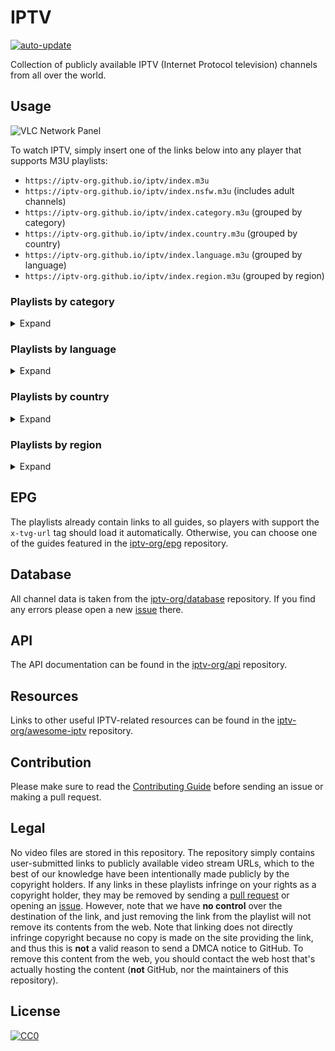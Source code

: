 # IPTV

[![auto-update](https://github.com/iptv-org/iptv/actions/workflows/auto-update.yml/badge.svg)](https://github.com/iptv-org/iptv/actions/workflows/auto-update.yml)

Collection of publicly available IPTV (Internet Protocol television) channels from all over the world.

## Usage

![VLC Network Panel](https://github.com/iptv-org/iptv/raw/master/.readme/preview.png)

To watch IPTV, simply insert one of the links below into any player that supports M3U playlists:

- `https://iptv-org.github.io/iptv/index.m3u`
- `https://iptv-org.github.io/iptv/index.nsfw.m3u` (includes adult channels)
- `https://iptv-org.github.io/iptv/index.category.m3u` (grouped by category)
- `https://iptv-org.github.io/iptv/index.country.m3u` (grouped by country)
- `https://iptv-org.github.io/iptv/index.language.m3u` (grouped by language)
- `https://iptv-org.github.io/iptv/index.region.m3u` (grouped by region)

### Playlists by category

<details>
<summary>Expand</summary>
<br>

<!-- prettier-ignore -->
<table>
  <thead>
    <tr><th align="left">Category</th><th align="left">Channels</th><th align="left">Playlist</th></tr>
  </thead>
  <tbody>
    <tr><td>Auto</td><td align="right">13</td><td nowrap><code>https://iptv-org.github.io/iptv/categories/auto.m3u</code></td></tr>
    <tr><td>Animation</td><td align="right">19</td><td nowrap><code>https://iptv-org.github.io/iptv/categories/animation.m3u</code></td></tr>
    <tr><td>Business</td><td align="right">32</td><td nowrap><code>https://iptv-org.github.io/iptv/categories/business.m3u</code></td></tr>
    <tr><td>Classic</td><td align="right">51</td><td nowrap><code>https://iptv-org.github.io/iptv/categories/classic.m3u</code></td></tr>
    <tr><td>Comedy</td><td align="right">45</td><td nowrap><code>https://iptv-org.github.io/iptv/categories/comedy.m3u</code></td></tr>
    <tr><td>Cooking</td><td align="right">22</td><td nowrap><code>https://iptv-org.github.io/iptv/categories/cooking.m3u</code></td></tr>
    <tr><td>Culture</td><td align="right">15</td><td nowrap><code>https://iptv-org.github.io/iptv/categories/culture.m3u</code></td></tr>
    <tr><td>Documentary</td><td align="right">39</td><td nowrap><code>https://iptv-org.github.io/iptv/categories/documentary.m3u</code></td></tr>
    <tr><td>Education</td><td align="right">32</td><td nowrap><code>https://iptv-org.github.io/iptv/categories/education.m3u</code></td></tr>
    <tr><td>Entertainment</td><td align="right">169</td><td nowrap><code>https://iptv-org.github.io/iptv/categories/entertainment.m3u</code></td></tr>
    <tr><td>Family</td><td align="right">18</td><td nowrap><code>https://iptv-org.github.io/iptv/categories/family.m3u</code></td></tr>
    <tr><td>General</td><td align="right">368</td><td nowrap><code>https://iptv-org.github.io/iptv/categories/general.m3u</code></td></tr>
    <tr><td>Kids</td><td align="right">137</td><td nowrap><code>https://iptv-org.github.io/iptv/categories/kids.m3u</code></td></tr>
    <tr><td>Legislative</td><td align="right">30</td><td nowrap><code>https://iptv-org.github.io/iptv/categories/legislative.m3u</code></td></tr>
    <tr><td>Lifestyle</td><td align="right">60</td><td nowrap><code>https://iptv-org.github.io/iptv/categories/lifestyle.m3u</code></td></tr>
    <tr><td>Movies</td><td align="right">217</td><td nowrap><code>https://iptv-org.github.io/iptv/categories/movies.m3u</code></td></tr>
    <tr><td>Music</td><td align="right">305</td><td nowrap><code>https://iptv-org.github.io/iptv/categories/music.m3u</code></td></tr>
    <tr><td>News</td><td align="right">342</td><td nowrap><code>https://iptv-org.github.io/iptv/categories/news.m3u</code></td></tr>
    <tr><td>Outdoor</td><td align="right">32</td><td nowrap><code>https://iptv-org.github.io/iptv/categories/outdoor.m3u</code></td></tr>
    <tr><td>Relax</td><td align="right">18</td><td nowrap><code>https://iptv-org.github.io/iptv/categories/relax.m3u</code></td></tr>
    <tr><td>Religious</td><td align="right">203</td><td nowrap><code>https://iptv-org.github.io/iptv/categories/religious.m3u</code></td></tr>
    <tr><td>Series</td><td align="right">148</td><td nowrap><code>https://iptv-org.github.io/iptv/categories/series.m3u</code></td></tr>
    <tr><td>Science</td><td align="right">13</td><td nowrap><code>https://iptv-org.github.io/iptv/categories/science.m3u</code></td></tr>
    <tr><td>Shop</td><td align="right">50</td><td nowrap><code>https://iptv-org.github.io/iptv/categories/shop.m3u</code></td></tr>
    <tr><td>Sports</td><td align="right">162</td><td nowrap><code>https://iptv-org.github.io/iptv/categories/sports.m3u</code></td></tr>
    <tr><td>Travel</td><td align="right">18</td><td nowrap><code>https://iptv-org.github.io/iptv/categories/travel.m3u</code></td></tr>
    <tr><td>Weather</td><td align="right">10</td><td nowrap><code>https://iptv-org.github.io/iptv/categories/weather.m3u</code></td></tr>
    <tr><td>XXX</td><td align="right">51</td><td nowrap><code>https://iptv-org.github.io/iptv/categories/xxx.m3u</code></td></tr>
    <tr><td>Undefined</td><td align="right">4692</td><td nowrap><code>https://iptv-org.github.io/iptv/categories/undefined.m3u</code></td></tr>
  </tbody>
</table>

</details>

### Playlists by language

<details>
<summary>Expand</summary>
<br>

<!-- prettier-ignore -->
<table>
  <thead>
    <tr><th align="left">Language</th><th align="left">Channels</th><th align="left">Playlist</th></tr>
  </thead>
  <tbody>
    <tr><td align="left">Albanian</td><td align="right">31</td><td align="left" nowrap><code>https://iptv-org.github.io/iptv/languages/sqi.m3u</code></td></tr>
    <tr><td align="left">Amharic</td><td align="right">1</td><td align="left" nowrap><code>https://iptv-org.github.io/iptv/languages/amh.m3u</code></td></tr>
    <tr><td align="left">Arabic</td><td align="right">294</td><td align="left" nowrap><code>https://iptv-org.github.io/iptv/languages/ara.m3u</code></td></tr>
    <tr><td align="left">Armenian</td><td align="right">27</td><td align="left" nowrap><code>https://iptv-org.github.io/iptv/languages/hye.m3u</code></td></tr>
    <tr><td align="left">Assamese</td><td align="right">4</td><td align="left" nowrap><code>https://iptv-org.github.io/iptv/languages/asm.m3u</code></td></tr>
    <tr><td align="left">Assyrian Neo-Aramaic</td><td align="right">1</td><td align="left" nowrap><code>https://iptv-org.github.io/iptv/languages/aii.m3u</code></td></tr>
    <tr><td align="left">Azerbaijani</td><td align="right">20</td><td align="left" nowrap><code>https://iptv-org.github.io/iptv/languages/aze.m3u</code></td></tr>
    <tr><td align="left">Bashkir</td><td align="right">1</td><td align="left" nowrap><code>https://iptv-org.github.io/iptv/languages/bak.m3u</code></td></tr>
    <tr><td align="left">Basque</td><td align="right">1</td><td align="left" nowrap><code>https://iptv-org.github.io/iptv/languages/eus.m3u</code></td></tr>
    <tr><td align="left">Belarusian</td><td align="right">1</td><td align="left" nowrap><code>https://iptv-org.github.io/iptv/languages/bel.m3u</code></td></tr>
    <tr><td align="left">Bengali</td><td align="right">37</td><td align="left" nowrap><code>https://iptv-org.github.io/iptv/languages/ben.m3u</code></td></tr>
    <tr><td align="left">Bhojpuri</td><td align="right">2</td><td align="left" nowrap><code>https://iptv-org.github.io/iptv/languages/bho.m3u</code></td></tr>
    <tr><td align="left">Bosnian</td><td align="right">7</td><td align="left" nowrap><code>https://iptv-org.github.io/iptv/languages/bos.m3u</code></td></tr>
    <tr><td align="left">Bulgarian</td><td align="right">17</td><td align="left" nowrap><code>https://iptv-org.github.io/iptv/languages/bul.m3u</code></td></tr>
    <tr><td align="left">Burmese</td><td align="right">1</td><td align="left" nowrap><code>https://iptv-org.github.io/iptv/languages/mya.m3u</code></td></tr>
    <tr><td align="left">Catalan</td><td align="right">5</td><td align="left" nowrap><code>https://iptv-org.github.io/iptv/languages/cat.m3u</code></td></tr>
    <tr><td align="left">Cebuano</td><td align="right">1</td><td align="left" nowrap><code>https://iptv-org.github.io/iptv/languages/ceb.m3u</code></td></tr>
    <tr><td align="left">Central Kurdish</td><td align="right">1</td><td align="left" nowrap><code>https://iptv-org.github.io/iptv/languages/ckb.m3u</code></td></tr>
    <tr><td align="left">Chinese</td><td align="right">56</td><td align="left" nowrap><code>https://iptv-org.github.io/iptv/languages/zho.m3u</code></td></tr>
    <tr><td align="left">Croatian</td><td align="right">11</td><td align="left" nowrap><code>https://iptv-org.github.io/iptv/languages/hrv.m3u</code></td></tr>
    <tr><td align="left">Czech</td><td align="right">18</td><td align="left" nowrap><code>https://iptv-org.github.io/iptv/languages/ces.m3u</code></td></tr>
    <tr><td align="left">Danish</td><td align="right">10</td><td align="left" nowrap><code>https://iptv-org.github.io/iptv/languages/dan.m3u</code></td></tr>
    <tr><td align="left">Dhivehi</td><td align="right">1</td><td align="left" nowrap><code>https://iptv-org.github.io/iptv/languages/div.m3u</code></td></tr>
    <tr><td align="left">Dimili</td><td align="right">1</td><td align="left" nowrap><code>https://iptv-org.github.io/iptv/languages/zza.m3u</code></td></tr>
    <tr><td align="left">Dutch</td><td align="right">76</td><td align="left" nowrap><code>https://iptv-org.github.io/iptv/languages/nld.m3u</code></td></tr>
    <tr><td align="left">English</td><td align="right">1554</td><td align="left" nowrap><code>https://iptv-org.github.io/iptv/languages/eng.m3u</code></td></tr>
    <tr><td align="left">Estonian</td><td align="right">5</td><td align="left" nowrap><code>https://iptv-org.github.io/iptv/languages/est.m3u</code></td></tr>
    <tr><td align="left">Faroese</td><td align="right">1</td><td align="left" nowrap><code>https://iptv-org.github.io/iptv/languages/fao.m3u</code></td></tr>
    <tr><td align="left">Filipino</td><td align="right">1</td><td align="left" nowrap><code>https://iptv-org.github.io/iptv/languages/fil.m3u</code></td></tr>
    <tr><td align="left">Finnish</td><td align="right">10</td><td align="left" nowrap><code>https://iptv-org.github.io/iptv/languages/fin.m3u</code></td></tr>
    <tr><td align="left">French</td><td align="right">139</td><td align="left" nowrap><code>https://iptv-org.github.io/iptv/languages/fra.m3u</code></td></tr>
    <tr><td align="left">Galician</td><td align="right">8</td><td align="left" nowrap><code>https://iptv-org.github.io/iptv/languages/glg.m3u</code></td></tr>
    <tr><td align="left">Georgian</td><td align="right">5</td><td align="left" nowrap><code>https://iptv-org.github.io/iptv/languages/kat.m3u</code></td></tr>
    <tr><td align="left">German</td><td align="right">172</td><td align="left" nowrap><code>https://iptv-org.github.io/iptv/languages/deu.m3u</code></td></tr>
    <tr><td align="left">Greek</td><td align="right">85</td><td align="left" nowrap><code>https://iptv-org.github.io/iptv/languages/ell.m3u</code></td></tr>
    <tr><td align="left">Gujarati</td><td align="right">4</td><td align="left" nowrap><code>https://iptv-org.github.io/iptv/languages/guj.m3u</code></td></tr>
    <tr><td align="left">Hebrew</td><td align="right">6</td><td align="left" nowrap><code>https://iptv-org.github.io/iptv/languages/heb.m3u</code></td></tr>
    <tr><td align="left">Hindi</td><td align="right">83</td><td align="left" nowrap><code>https://iptv-org.github.io/iptv/languages/hin.m3u</code></td></tr>
    <tr><td align="left">Hungarian</td><td align="right">32</td><td align="left" nowrap><code>https://iptv-org.github.io/iptv/languages/hun.m3u</code></td></tr>
    <tr><td align="left">Icelandic</td><td align="right">1</td><td align="left" nowrap><code>https://iptv-org.github.io/iptv/languages/isl.m3u</code></td></tr>
    <tr><td align="left">Indonesian</td><td align="right">164</td><td align="left" nowrap><code>https://iptv-org.github.io/iptv/languages/ind.m3u</code></td></tr>
    <tr><td align="left">Inuktitut</td><td align="right">1</td><td align="left" nowrap><code>https://iptv-org.github.io/iptv/languages/iku.m3u</code></td></tr>
    <tr><td align="left">Irish</td><td align="right">3</td><td align="left" nowrap><code>https://iptv-org.github.io/iptv/languages/gle.m3u</code></td></tr>
    <tr><td align="left">Italian</td><td align="right">154</td><td align="left" nowrap><code>https://iptv-org.github.io/iptv/languages/ita.m3u</code></td></tr>
    <tr><td align="left">Japanese</td><td align="right">28</td><td align="left" nowrap><code>https://iptv-org.github.io/iptv/languages/jpn.m3u</code></td></tr>
    <tr><td align="left">Javanese</td><td align="right">3</td><td align="left" nowrap><code>https://iptv-org.github.io/iptv/languages/jav.m3u</code></td></tr>
    <tr><td align="left">Kannada</td><td align="right">8</td><td align="left" nowrap><code>https://iptv-org.github.io/iptv/languages/kan.m3u</code></td></tr>
    <tr><td align="left">Kazakh</td><td align="right">8</td><td align="left" nowrap><code>https://iptv-org.github.io/iptv/languages/kaz.m3u</code></td></tr>
    <tr><td align="left">Khmer</td><td align="right">10</td><td align="left" nowrap><code>https://iptv-org.github.io/iptv/languages/khm.m3u</code></td></tr>
    <tr><td align="left">Kirghiz</td><td align="right">1</td><td align="left" nowrap><code>https://iptv-org.github.io/iptv/languages/kir.m3u</code></td></tr>
    <tr><td align="left">Korean</td><td align="right">64</td><td align="left" nowrap><code>https://iptv-org.github.io/iptv/languages/kor.m3u</code></td></tr>
    <tr><td align="left">Kurdish</td><td align="right">15</td><td align="left" nowrap><code>https://iptv-org.github.io/iptv/languages/kur.m3u</code></td></tr>
    <tr><td align="left">Lao</td><td align="right">7</td><td align="left" nowrap><code>https://iptv-org.github.io/iptv/languages/lao.m3u</code></td></tr>
    <tr><td align="left">Latvian</td><td align="right">6</td><td align="left" nowrap><code>https://iptv-org.github.io/iptv/languages/lav.m3u</code></td></tr>
    <tr><td align="left">Letzeburgesch</td><td align="right">3</td><td align="left" nowrap><code>https://iptv-org.github.io/iptv/languages/ltz.m3u</code></td></tr>
    <tr><td align="left">Lithuanian</td><td align="right">5</td><td align="left" nowrap><code>https://iptv-org.github.io/iptv/languages/lit.m3u</code></td></tr>
    <tr><td align="left">Macedonian</td><td align="right">3</td><td align="left" nowrap><code>https://iptv-org.github.io/iptv/languages/mkd.m3u</code></td></tr>
    <tr><td align="left">Malay</td><td align="right">19</td><td align="left" nowrap><code>https://iptv-org.github.io/iptv/languages/msa.m3u</code></td></tr>
    <tr><td align="left">Malayalam</td><td align="right">51</td><td align="left" nowrap><code>https://iptv-org.github.io/iptv/languages/mal.m3u</code></td></tr>
    <tr><td align="left">Maltese</td><td align="right">3</td><td align="left" nowrap><code>https://iptv-org.github.io/iptv/languages/mlt.m3u</code></td></tr>
    <tr><td align="left">Marathi</td><td align="right">4</td><td align="left" nowrap><code>https://iptv-org.github.io/iptv/languages/mar.m3u</code></td></tr>
    <tr><td align="left">Mongolian</td><td align="right">2</td><td align="left" nowrap><code>https://iptv-org.github.io/iptv/languages/mon.m3u</code></td></tr>
    <tr><td align="left">Northern Kurdish</td><td align="right">1</td><td align="left" nowrap><code>https://iptv-org.github.io/iptv/languages/kmr.m3u</code></td></tr>
    <tr><td align="left">Norwegian</td><td align="right">8</td><td align="left" nowrap><code>https://iptv-org.github.io/iptv/languages/nor.m3u</code></td></tr>
    <tr><td align="left">Norwegian Bokmål</td><td align="right">2</td><td align="left" nowrap><code>https://iptv-org.github.io/iptv/languages/nob.m3u</code></td></tr>
    <tr><td align="left">Oriya (macrolanguage)</td><td align="right">3</td><td align="left" nowrap><code>https://iptv-org.github.io/iptv/languages/ori.m3u</code></td></tr>
    <tr><td align="left">Panjabi</td><td align="right">6</td><td align="left" nowrap><code>https://iptv-org.github.io/iptv/languages/pan.m3u</code></td></tr>
    <tr><td align="left">Papiamento</td><td align="right">2</td><td align="left" nowrap><code>https://iptv-org.github.io/iptv/languages/pap.m3u</code></td></tr>
    <tr><td align="left">Pashto</td><td align="right">13</td><td align="left" nowrap><code>https://iptv-org.github.io/iptv/languages/pus.m3u</code></td></tr>
    <tr><td align="left">Persian</td><td align="right">72</td><td align="left" nowrap><code>https://iptv-org.github.io/iptv/languages/fas.m3u</code></td></tr>
    <tr><td align="left">Polish</td><td align="right">40</td><td align="left" nowrap><code>https://iptv-org.github.io/iptv/languages/pol.m3u</code></td></tr>
    <tr><td align="left">Portuguese</td><td align="right">156</td><td align="left" nowrap><code>https://iptv-org.github.io/iptv/languages/por.m3u</code></td></tr>
    <tr><td align="left">Romanian</td><td align="right">37</td><td align="left" nowrap><code>https://iptv-org.github.io/iptv/languages/ron.m3u</code></td></tr>
    <tr><td align="left">Russian</td><td align="right">306</td><td align="left" nowrap><code>https://iptv-org.github.io/iptv/languages/rus.m3u</code></td></tr>
    <tr><td align="left">Serbian</td><td align="right">44</td><td align="left" nowrap><code>https://iptv-org.github.io/iptv/languages/srp.m3u</code></td></tr>
    <tr><td align="left">Sindhi</td><td align="right">1</td><td align="left" nowrap><code>https://iptv-org.github.io/iptv/languages/snd.m3u</code></td></tr>
    <tr><td align="left">Sinhala</td><td align="right">6</td><td align="left" nowrap><code>https://iptv-org.github.io/iptv/languages/sin.m3u</code></td></tr>
    <tr><td align="left">Slovak</td><td align="right">18</td><td align="left" nowrap><code>https://iptv-org.github.io/iptv/languages/slk.m3u</code></td></tr>
    <tr><td align="left">Slovenian</td><td align="right">9</td><td align="left" nowrap><code>https://iptv-org.github.io/iptv/languages/slv.m3u</code></td></tr>
    <tr><td align="left">Somali</td><td align="right">3</td><td align="left" nowrap><code>https://iptv-org.github.io/iptv/languages/som.m3u</code></td></tr>
    <tr><td align="left">Spanish</td><td align="right">854</td><td align="left" nowrap><code>https://iptv-org.github.io/iptv/languages/spa.m3u</code></td></tr>
    <tr><td align="left">Swahili</td><td align="right">3</td><td align="left" nowrap><code>https://iptv-org.github.io/iptv/languages/swa.m3u</code></td></tr>
    <tr><td align="left">Swedish</td><td align="right">14</td><td align="left" nowrap><code>https://iptv-org.github.io/iptv/languages/swe.m3u</code></td></tr>
    <tr><td align="left">Tagalog</td><td align="right">10</td><td align="left" nowrap><code>https://iptv-org.github.io/iptv/languages/tgl.m3u</code></td></tr>
    <tr><td align="left">Tamil</td><td align="right">37</td><td align="left" nowrap><code>https://iptv-org.github.io/iptv/languages/tam.m3u</code></td></tr>
    <tr><td align="left">Telugu</td><td align="right">5</td><td align="left" nowrap><code>https://iptv-org.github.io/iptv/languages/tel.m3u</code></td></tr>
    <tr><td align="left">Thai</td><td align="right">50</td><td align="left" nowrap><code>https://iptv-org.github.io/iptv/languages/tha.m3u</code></td></tr>
    <tr><td align="left">Turkish</td><td align="right">129</td><td align="left" nowrap><code>https://iptv-org.github.io/iptv/languages/tur.m3u</code></td></tr>
    <tr><td align="left">Turkmen</td><td align="right">7</td><td align="left" nowrap><code>https://iptv-org.github.io/iptv/languages/tuk.m3u</code></td></tr>
    <tr><td align="left">Ukrainian</td><td align="right">51</td><td align="left" nowrap><code>https://iptv-org.github.io/iptv/languages/ukr.m3u</code></td></tr>
    <tr><td align="left">Urdu</td><td align="right">20</td><td align="left" nowrap><code>https://iptv-org.github.io/iptv/languages/urd.m3u</code></td></tr>
    <tr><td align="left">Vietnamese</td><td align="right">46</td><td align="left" nowrap><code>https://iptv-org.github.io/iptv/languages/vie.m3u</code></td></tr>
    <tr><td align="left">Welsh</td><td align="right">1</td><td align="left" nowrap><code>https://iptv-org.github.io/iptv/languages/cym.m3u</code></td></tr>
    <tr><td align="left">Western Frisian</td><td align="right">1</td><td align="left" nowrap><code>https://iptv-org.github.io/iptv/languages/fry.m3u</code></td></tr>
    <tr><td align="left">Wolof</td><td align="right">5</td><td align="left" nowrap><code>https://iptv-org.github.io/iptv/languages/wol.m3u</code></td></tr>
    <tr><td align="left">Yue Chinese</td><td align="right">2</td><td align="left" nowrap><code>https://iptv-org.github.io/iptv/languages/yue.m3u</code></td></tr>
    <tr><td align="left">Undefined</td><td align="right">2330</td><td align="left" nowrap><code>https://iptv-org.github.io/iptv/languages/undefined.m3u</code></td></tr>
  </tbody>
</table>

</details>

### Playlists by country

<details>
<summary>Expand</summary>
<br>

<!-- prettier-ignore -->
<table>
  <thead>
    <tr><th align="left">Country</th><th align="left">Channels</th><th align="left">Playlist</th></tr>
  </thead>
  <tbody>
    <tr><td>🇦🇫 Afghanistan</td><td align="right">50</td><td nowrap><code>https://iptv-org.github.io/iptv/countries/af.m3u</code></td></tr>
    <tr><td>🇦🇱 Albania</td><td align="right">70</td><td nowrap><code>https://iptv-org.github.io/iptv/countries/al.m3u</code></td></tr>
    <tr><td>🇩🇿 Algeria</td><td align="right">64</td><td nowrap><code>https://iptv-org.github.io/iptv/countries/dz.m3u</code></td></tr>
    <tr><td>🇦🇸 American Samoa</td><td align="right">28</td><td nowrap><code>https://iptv-org.github.io/iptv/countries/as.m3u</code></td></tr>
    <tr><td>🇦🇩 Andorra</td><td align="right">39</td><td nowrap><code>https://iptv-org.github.io/iptv/countries/ad.m3u</code></td></tr>
    <tr><td>🇦🇴 Angola</td><td align="right">28</td><td nowrap><code>https://iptv-org.github.io/iptv/countries/ao.m3u</code></td></tr>
    <tr><td>🇦🇮 Anguilla</td><td align="right">24</td><td nowrap><code>https://iptv-org.github.io/iptv/countries/ai.m3u</code></td></tr>
    <tr><td>🇦🇶 Antarctica</td><td align="right">24</td><td nowrap><code>https://iptv-org.github.io/iptv/countries/aq.m3u</code></td></tr>
    <tr><td>🇦🇬 Antigua and Barbuda</td><td align="right">24</td><td nowrap><code>https://iptv-org.github.io/iptv/countries/ag.m3u</code></td></tr>
    <tr><td>🇦🇷 Argentina</td><td align="right">106</td><td nowrap><code>https://iptv-org.github.io/iptv/countries/ar.m3u</code></td></tr>
    <tr><td>🇦🇲 Armenia</td><td align="right">69</td><td nowrap><code>https://iptv-org.github.io/iptv/countries/am.m3u</code></td></tr>
    <tr><td>🇦🇼 Aruba</td><td align="right">27</td><td nowrap><code>https://iptv-org.github.io/iptv/countries/aw.m3u</code></td></tr>
    <tr><td>🇦🇺 Australia</td><td align="right">82</td><td nowrap><code>https://iptv-org.github.io/iptv/countries/au.m3u</code></td></tr>
    <tr><td>🇦🇹 Austria</td><td align="right">61</td><td nowrap><code>https://iptv-org.github.io/iptv/countries/at.m3u</code></td></tr>
    <tr><td>🇦🇿 Azerbaijan</td><td align="right">63</td><td nowrap><code>https://iptv-org.github.io/iptv/countries/az.m3u</code></td></tr>
    <tr><td>🇧🇸 Bahamas</td><td align="right">26</td><td nowrap><code>https://iptv-org.github.io/iptv/countries/bs.m3u</code></td></tr>
    <tr><td>🇧🇭 Bahrain</td><td align="right">66</td><td nowrap><code>https://iptv-org.github.io/iptv/countries/bh.m3u</code></td></tr>
    <tr><td>🇧🇩 Bangladesh</td><td align="right">57</td><td nowrap><code>https://iptv-org.github.io/iptv/countries/bd.m3u</code></td></tr>
    <tr><td>🇧🇧 Barbados</td><td align="right">25</td><td nowrap><code>https://iptv-org.github.io/iptv/countries/bb.m3u</code></td></tr>
    <tr><td>🇧🇾 Belarus</td><td align="right">64</td><td nowrap><code>https://iptv-org.github.io/iptv/countries/by.m3u</code></td></tr>
    <tr><td>🇧🇪 Belgium</td><td align="right">67</td><td nowrap><code>https://iptv-org.github.io/iptv/countries/be.m3u</code></td></tr>
    <tr><td>🇧🇿 Belize</td><td align="right">24</td><td nowrap><code>https://iptv-org.github.io/iptv/countries/bz.m3u</code></td></tr>
    <tr><td>🇧🇯 Benin</td><td align="right">27</td><td nowrap><code>https://iptv-org.github.io/iptv/countries/bj.m3u</code></td></tr>
    <tr><td>🇧🇲 Bermuda</td><td align="right">24</td><td nowrap><code>https://iptv-org.github.io/iptv/countries/bm.m3u</code></td></tr>
    <tr><td>🇧🇹 Bhutan</td><td align="right">37</td><td nowrap><code>https://iptv-org.github.io/iptv/countries/bt.m3u</code></td></tr>
    <tr><td>🇧🇴 Bolivia</td><td align="right">72</td><td nowrap><code>https://iptv-org.github.io/iptv/countries/bo.m3u</code></td></tr>
    <tr><td>🇧🇶 Bonaire</td><td align="right">24</td><td nowrap><code>https://iptv-org.github.io/iptv/countries/bq.m3u</code></td></tr>
    <tr><td>🇧🇦 Bosnia and Herzegovina</td><td align="right">46</td><td nowrap><code>https://iptv-org.github.io/iptv/countries/ba.m3u</code></td></tr>
    <tr><td>🇧🇼 Botswana</td><td align="right">26</td><td nowrap><code>https://iptv-org.github.io/iptv/countries/bw.m3u</code></td></tr>
    <tr><td>🇧🇻 Bouvet Island</td><td align="right">24</td><td nowrap><code>https://iptv-org.github.io/iptv/countries/bv.m3u</code></td></tr>
    <tr><td>🇧🇷 Brazil</td><td align="right">150</td><td nowrap><code>https://iptv-org.github.io/iptv/countries/br.m3u</code></td></tr>
    <tr><td>🇮🇴 British Indian Ocean Territory</td><td align="right">24</td><td nowrap><code>https://iptv-org.github.io/iptv/countries/io.m3u</code></td></tr>
    <tr><td>🇻🇬 British Virgin Islands</td><td align="right">24</td><td nowrap><code>https://iptv-org.github.io/iptv/countries/vg.m3u</code></td></tr>
    <tr><td>🇧🇳 Brunei</td><td align="right">38</td><td nowrap><code>https://iptv-org.github.io/iptv/countries/bn.m3u</code></td></tr>
    <tr><td>🇧🇬 Bulgaria</td><td align="right">50</td><td nowrap><code>https://iptv-org.github.io/iptv/countries/bg.m3u</code></td></tr>
    <tr><td>🇧🇫 Burkina Faso</td><td align="right">29</td><td nowrap><code>https://iptv-org.github.io/iptv/countries/bf.m3u</code></td></tr>
    <tr><td>🇧🇮 Burundi</td><td align="right">26</td><td nowrap><code>https://iptv-org.github.io/iptv/countries/bi.m3u</code></td></tr>
    <tr><td>🇰🇭 Cambodia</td><td align="right">40</td><td nowrap><code>https://iptv-org.github.io/iptv/countries/kh.m3u</code></td></tr>
    <tr><td>🇨🇲 Cameroon</td><td align="right">29</td><td nowrap><code>https://iptv-org.github.io/iptv/countries/cm.m3u</code></td></tr>
    <tr><td>🇨🇦 Canada</td><td align="right">114</td><td nowrap><code>https://iptv-org.github.io/iptv/countries/ca.m3u</code></td></tr>
    <tr><td>🇨🇻 Cape Verde</td><td align="right">26</td><td nowrap><code>https://iptv-org.github.io/iptv/countries/cv.m3u</code></td></tr>
    <tr><td>🇰🇾 Cayman Islands</td><td align="right">24</td><td nowrap><code>https://iptv-org.github.io/iptv/countries/ky.m3u</code></td></tr>
    <tr><td>🇨🇫 Central African Republic</td><td align="right">26</td><td nowrap><code>https://iptv-org.github.io/iptv/countries/cf.m3u</code></td></tr>
    <tr><td>🇹🇩 Chad</td><td align="right">26</td><td nowrap><code>https://iptv-org.github.io/iptv/countries/td.m3u</code></td></tr>
    <tr><td>🇨🇱 Chile</td><td align="right">186</td><td nowrap><code>https://iptv-org.github.io/iptv/countries/cl.m3u</code></td></tr>
    <tr><td>🇨🇳 China</td><td align="right">938</td><td nowrap><code>https://iptv-org.github.io/iptv/countries/cn.m3u</code></td></tr>
    <tr><td>🇨🇽 Christmas Island</td><td align="right">24</td><td nowrap><code>https://iptv-org.github.io/iptv/countries/cx.m3u</code></td></tr>
    <tr><td>🇨🇨 Cocos (Keeling) Islands</td><td align="right">24</td><td nowrap><code>https://iptv-org.github.io/iptv/countries/cc.m3u</code></td></tr>
    <tr><td>🇨🇴 Colombia</td><td align="right">111</td><td nowrap><code>https://iptv-org.github.io/iptv/countries/co.m3u</code></td></tr>
    <tr><td>🇰🇲 Comoros</td><td align="right">53</td><td nowrap><code>https://iptv-org.github.io/iptv/countries/km.m3u</code></td></tr>
    <tr><td>🇨🇰 Cook Islands</td><td align="right">28</td><td nowrap><code>https://iptv-org.github.io/iptv/countries/ck.m3u</code></td></tr>
    <tr><td>🇨🇷 Costa Rica</td><td align="right">83</td><td nowrap><code>https://iptv-org.github.io/iptv/countries/cr.m3u</code></td></tr>
    <tr><td>🇭🇷 Croatia</td><td align="right">46</td><td nowrap><code>https://iptv-org.github.io/iptv/countries/hr.m3u</code></td></tr>
    <tr><td>🇨🇺 Cuba</td><td align="right">64</td><td nowrap><code>https://iptv-org.github.io/iptv/countries/cu.m3u</code></td></tr>
    <tr><td>🇨🇼 Curacao</td><td align="right">27</td><td nowrap><code>https://iptv-org.github.io/iptv/countries/cw.m3u</code></td></tr>
    <tr><td>🇨🇾 Cyprus</td><td align="right">61</td><td nowrap><code>https://iptv-org.github.io/iptv/countries/cy.m3u</code></td></tr>
    <tr><td>🇨🇿 Czech Republic</td><td align="right">50</td><td nowrap><code>https://iptv-org.github.io/iptv/countries/cz.m3u</code></td></tr>
    <tr><td>🇨🇩 Democratic Republic of the Congo</td><td align="right">30</td><td nowrap><code>https://iptv-org.github.io/iptv/countries/cd.m3u</code></td></tr>
    <tr><td>🇩🇰 Denmark</td><td align="right">43</td><td nowrap><code>https://iptv-org.github.io/iptv/countries/dk.m3u</code></td></tr>
    <tr><td>🇩🇯 Djibouti</td><td align="right">57</td><td nowrap><code>https://iptv-org.github.io/iptv/countries/dj.m3u</code></td></tr>
    <tr><td>🇩🇲 Dominica</td><td align="right">24</td><td nowrap><code>https://iptv-org.github.io/iptv/countries/dm.m3u</code></td></tr>
    <tr><td>🇩🇴 Dominican Republic</td><td align="right">104</td><td nowrap><code>https://iptv-org.github.io/iptv/countries/do.m3u</code></td></tr>
    <tr><td>🇹🇱 East Timor</td><td align="right">32</td><td nowrap><code>https://iptv-org.github.io/iptv/countries/tl.m3u</code></td></tr>
    <tr><td>🇪🇨 Ecuador</td><td align="right">72</td><td nowrap><code>https://iptv-org.github.io/iptv/countries/ec.m3u</code></td></tr>
    <tr><td>🇪🇬 Egypt</td><td align="right">86</td><td nowrap><code>https://iptv-org.github.io/iptv/countries/eg.m3u</code></td></tr>
    <tr><td>🇸🇻 El Salvador</td><td align="right">71</td><td nowrap><code>https://iptv-org.github.io/iptv/countries/sv.m3u</code></td></tr>
    <tr><td>🇬🇶 Equatorial Guinea</td><td align="right">27</td><td nowrap><code>https://iptv-org.github.io/iptv/countries/gq.m3u</code></td></tr>
    <tr><td>🇪🇷 Eritrea</td><td align="right">26</td><td nowrap><code>https://iptv-org.github.io/iptv/countries/er.m3u</code></td></tr>
    <tr><td>🇪🇪 Estonia</td><td align="right">40</td><td nowrap><code>https://iptv-org.github.io/iptv/countries/ee.m3u</code></td></tr>
    <tr><td>🇪🇹 Ethiopia</td><td align="right">27</td><td nowrap><code>https://iptv-org.github.io/iptv/countries/et.m3u</code></td></tr>
    <tr><td>🇫🇰 Falkland Islands</td><td align="right">24</td><td nowrap><code>https://iptv-org.github.io/iptv/countries/fk.m3u</code></td></tr>
    <tr><td>🇫🇴 Faroe Islands</td><td align="right">25</td><td nowrap><code>https://iptv-org.github.io/iptv/countries/fo.m3u</code></td></tr>
    <tr><td>🇫🇯 Fiji</td><td align="right">29</td><td nowrap><code>https://iptv-org.github.io/iptv/countries/fj.m3u</code></td></tr>
    <tr><td>🇫🇮 Finland</td><td align="right">47</td><td nowrap><code>https://iptv-org.github.io/iptv/countries/fi.m3u</code></td></tr>
    <tr><td>🇫🇷 France</td><td align="right">134</td><td nowrap><code>https://iptv-org.github.io/iptv/countries/fr.m3u</code></td></tr>
    <tr><td>🇬🇫 French Guiana</td><td align="right">26</td><td nowrap><code>https://iptv-org.github.io/iptv/countries/gf.m3u</code></td></tr>
    <tr><td>🇵🇫 French Polynesia</td><td align="right">29</td><td nowrap><code>https://iptv-org.github.io/iptv/countries/pf.m3u</code></td></tr>
    <tr><td>🇹🇫 French Southern Territories</td><td align="right">26</td><td nowrap><code>https://iptv-org.github.io/iptv/countries/tf.m3u</code></td></tr>
    <tr><td>🇬🇦 Gabon</td><td align="right">26</td><td nowrap><code>https://iptv-org.github.io/iptv/countries/ga.m3u</code></td></tr>
    <tr><td>🇬🇲 Gambia</td><td align="right">27</td><td nowrap><code>https://iptv-org.github.io/iptv/countries/gm.m3u</code></td></tr>
    <tr><td>🇬🇪 Georgia</td><td align="right">48</td><td nowrap><code>https://iptv-org.github.io/iptv/countries/ge.m3u</code></td></tr>
    <tr><td>🇩🇪 Germany</td><td align="right">221</td><td nowrap><code>https://iptv-org.github.io/iptv/countries/de.m3u</code></td></tr>
    <tr><td>🇬🇭 Ghana</td><td align="right">27</td><td nowrap><code>https://iptv-org.github.io/iptv/countries/gh.m3u</code></td></tr>
    <tr><td>🇬🇮 Gibraltar</td><td align="right">24</td><td nowrap><code>https://iptv-org.github.io/iptv/countries/gi.m3u</code></td></tr>
    <tr><td>🇬🇷 Greece</td><td align="right">128</td><td nowrap><code>https://iptv-org.github.io/iptv/countries/gr.m3u</code></td></tr>
    <tr><td>🇬🇱 Greenland</td><td align="right">24</td><td nowrap><code>https://iptv-org.github.io/iptv/countries/gl.m3u</code></td></tr>
    <tr><td>🇬🇩 Grenada</td><td align="right">24</td><td nowrap><code>https://iptv-org.github.io/iptv/countries/gd.m3u</code></td></tr>
    <tr><td>🇬🇵 Guadeloupe</td><td align="right">27</td><td nowrap><code>https://iptv-org.github.io/iptv/countries/gp.m3u</code></td></tr>
    <tr><td>🇬🇺 Guam</td><td align="right">28</td><td nowrap><code>https://iptv-org.github.io/iptv/countries/gu.m3u</code></td></tr>
    <tr><td>🇬🇹 Guatemala</td><td align="right">63</td><td nowrap><code>https://iptv-org.github.io/iptv/countries/gt.m3u</code></td></tr>
    <tr><td>🇬🇬 Guernsey</td><td align="right">25</td><td nowrap><code>https://iptv-org.github.io/iptv/countries/gg.m3u</code></td></tr>
    <tr><td>🇬🇳 Guinea</td><td align="right">26</td><td nowrap><code>https://iptv-org.github.io/iptv/countries/gn.m3u</code></td></tr>
    <tr><td>🇬🇼 Guinea-Bissau</td><td align="right">26</td><td nowrap><code>https://iptv-org.github.io/iptv/countries/gw.m3u</code></td></tr>
    <tr><td>🇬🇾 Guyana</td><td align="right">24</td><td nowrap><code>https://iptv-org.github.io/iptv/countries/gy.m3u</code></td></tr>
    <tr><td>🇭🇹 Haiti</td><td align="right">34</td><td nowrap><code>https://iptv-org.github.io/iptv/countries/ht.m3u</code></td></tr>
    <tr><td>🇭🇲 Heard Island and McDonald Islands</td><td align="right">24</td><td nowrap><code>https://iptv-org.github.io/iptv/countries/hm.m3u</code></td></tr>
    <tr><td>🇭🇳 Honduras</td><td align="right">92</td><td nowrap><code>https://iptv-org.github.io/iptv/countries/hn.m3u</code></td></tr>
    <tr><td>🇭🇰 Hong Kong</td><td align="right">47</td><td nowrap><code>https://iptv-org.github.io/iptv/countries/hk.m3u</code></td></tr>
    <tr><td>🇭🇺 Hungary</td><td align="right">67</td><td nowrap><code>https://iptv-org.github.io/iptv/countries/hu.m3u</code></td></tr>
    <tr><td>🇮🇸 Iceland</td><td align="right">37</td><td nowrap><code>https://iptv-org.github.io/iptv/countries/is.m3u</code></td></tr>
    <tr><td>🇮🇳 India</td><td align="right">273</td><td nowrap><code>https://iptv-org.github.io/iptv/countries/in.m3u</code></td></tr>
    <tr><td>🇮🇩 Indonesia</td><td align="right">220</td><td nowrap><code>https://iptv-org.github.io/iptv/countries/id.m3u</code></td></tr>
    <tr><td>🇮🇷 Iran</td><td align="right">112</td><td nowrap><code>https://iptv-org.github.io/iptv/countries/ir.m3u</code></td></tr>
    <tr><td>🇮🇶 Iraq</td><td align="right">101</td><td nowrap><code>https://iptv-org.github.io/iptv/countries/iq.m3u</code></td></tr>
    <tr><td>🇮🇪 Ireland</td><td align="right">47</td><td nowrap><code>https://iptv-org.github.io/iptv/countries/ie.m3u</code></td></tr>
    <tr><td>🇮🇲 Isle of Man</td><td align="right">24</td><td nowrap><code>https://iptv-org.github.io/iptv/countries/im.m3u</code></td></tr>
    <tr><td>🇮🇱 Israel</td><td align="right">48</td><td nowrap><code>https://iptv-org.github.io/iptv/countries/il.m3u</code></td></tr>
    <tr><td>🇮🇹 Italy</td><td align="right">203</td><td nowrap><code>https://iptv-org.github.io/iptv/countries/it.m3u</code></td></tr>
    <tr><td>🇨🇮 Ivory Coast</td><td align="right">26</td><td nowrap><code>https://iptv-org.github.io/iptv/countries/ci.m3u</code></td></tr>
    <tr><td>🇯🇲 Jamaica</td><td align="right">26</td><td nowrap><code>https://iptv-org.github.io/iptv/countries/jm.m3u</code></td></tr>
    <tr><td>🇯🇵 Japan</td><td align="right">76</td><td nowrap><code>https://iptv-org.github.io/iptv/countries/jp.m3u</code></td></tr>
    <tr><td>🇯🇪 Jersey</td><td align="right">24</td><td nowrap><code>https://iptv-org.github.io/iptv/countries/je.m3u</code></td></tr>
    <tr><td>🇯🇴 Jordan</td><td align="right">81</td><td nowrap><code>https://iptv-org.github.io/iptv/countries/jo.m3u</code></td></tr>
    <tr><td>🇰🇿 Kazakhstan</td><td align="right">56</td><td nowrap><code>https://iptv-org.github.io/iptv/countries/kz.m3u</code></td></tr>
    <tr><td>🇰🇪 Kenya</td><td align="right">32</td><td nowrap><code>https://iptv-org.github.io/iptv/countries/ke.m3u</code></td></tr>
    <tr><td>🇰🇮 Kiribati</td><td align="right">28</td><td nowrap><code>https://iptv-org.github.io/iptv/countries/ki.m3u</code></td></tr>
    <tr><td>🇽🇰 Kosovo</td><td align="right">25</td><td nowrap><code>https://iptv-org.github.io/iptv/countries/xk.m3u</code></td></tr>
    <tr><td>🇰🇼 Kuwait</td><td align="right">80</td><td nowrap><code>https://iptv-org.github.io/iptv/countries/kw.m3u</code></td></tr>
    <tr><td>🇰🇬 Kyrgyzstan</td><td align="right">34</td><td nowrap><code>https://iptv-org.github.io/iptv/countries/kg.m3u</code></td></tr>
    <tr><td>🇱🇦 Laos</td><td align="right">48</td><td nowrap><code>https://iptv-org.github.io/iptv/countries/la.m3u</code></td></tr>
    <tr><td>🇱🇻 Latvia</td><td align="right">40</td><td nowrap><code>https://iptv-org.github.io/iptv/countries/lv.m3u</code></td></tr>
    <tr><td>🇱🇧 Lebanon</td><td align="right">80</td><td nowrap><code>https://iptv-org.github.io/iptv/countries/lb.m3u</code></td></tr>
    <tr><td>🇱🇸 Lesotho</td><td align="right">26</td><td nowrap><code>https://iptv-org.github.io/iptv/countries/ls.m3u</code></td></tr>
    <tr><td>🇱🇷 Liberia</td><td align="right">26</td><td nowrap><code>https://iptv-org.github.io/iptv/countries/lr.m3u</code></td></tr>
    <tr><td>🇱🇾 Libya</td><td align="right">64</td><td nowrap><code>https://iptv-org.github.io/iptv/countries/ly.m3u</code></td></tr>
    <tr><td>🇱🇮 Liechtenstein</td><td align="right">40</td><td nowrap><code>https://iptv-org.github.io/iptv/countries/li.m3u</code></td></tr>
    <tr><td>🇱🇹 Lithuania</td><td align="right">39</td><td nowrap><code>https://iptv-org.github.io/iptv/countries/lt.m3u</code></td></tr>
    <tr><td>🇱🇺 Luxembourg</td><td align="right">43</td><td nowrap><code>https://iptv-org.github.io/iptv/countries/lu.m3u</code></td></tr>
    <tr><td>🇲🇴 Macao</td><td align="right">29</td><td nowrap><code>https://iptv-org.github.io/iptv/countries/mo.m3u</code></td></tr>
    <tr><td>🇲🇬 Madagascar</td><td align="right">26</td><td nowrap><code>https://iptv-org.github.io/iptv/countries/mg.m3u</code></td></tr>
    <tr><td>🇲🇼 Malawi</td><td align="right">27</td><td nowrap><code>https://iptv-org.github.io/iptv/countries/mw.m3u</code></td></tr>
    <tr><td>🇲🇾 Malaysia</td><td align="right">53</td><td nowrap><code>https://iptv-org.github.io/iptv/countries/my.m3u</code></td></tr>
    <tr><td>🇲🇻 Maldives</td><td align="right">38</td><td nowrap><code>https://iptv-org.github.io/iptv/countries/mv.m3u</code></td></tr>
    <tr><td>🇲🇱 Mali</td><td align="right">26</td><td nowrap><code>https://iptv-org.github.io/iptv/countries/ml.m3u</code></td></tr>
    <tr><td>🇲🇹 Malta</td><td align="right">38</td><td nowrap><code>https://iptv-org.github.io/iptv/countries/mt.m3u</code></td></tr>
    <tr><td>🇲🇭 Marshall Islands</td><td align="right">28</td><td nowrap><code>https://iptv-org.github.io/iptv/countries/mh.m3u</code></td></tr>
    <tr><td>🇲🇶 Martinique</td><td align="right">27</td><td nowrap><code>https://iptv-org.github.io/iptv/countries/mq.m3u</code></td></tr>
    <tr><td>🇲🇷 Mauritania</td><td align="right">54</td><td nowrap><code>https://iptv-org.github.io/iptv/countries/mr.m3u</code></td></tr>
    <tr><td>🇲🇺 Mauritius</td><td align="right">27</td><td nowrap><code>https://iptv-org.github.io/iptv/countries/mu.m3u</code></td></tr>
    <tr><td>🇾🇹 Mayotte</td><td align="right">26</td><td nowrap><code>https://iptv-org.github.io/iptv/countries/yt.m3u</code></td></tr>
    <tr><td>🇲🇽 Mexico</td><td align="right">113</td><td nowrap><code>https://iptv-org.github.io/iptv/countries/mx.m3u</code></td></tr>
    <tr><td>🇫🇲 Micronesia</td><td align="right">28</td><td nowrap><code>https://iptv-org.github.io/iptv/countries/fm.m3u</code></td></tr>
    <tr><td>🇲🇩 Moldova</td><td align="right">46</td><td nowrap><code>https://iptv-org.github.io/iptv/countries/md.m3u</code></td></tr>
    <tr><td>🇲🇨 Monaco</td><td align="right">37</td><td nowrap><code>https://iptv-org.github.io/iptv/countries/mc.m3u</code></td></tr>
    <tr><td>🇲🇳 Mongolia</td><td align="right">34</td><td nowrap><code>https://iptv-org.github.io/iptv/countries/mn.m3u</code></td></tr>
    <tr><td>🇲🇪 Montenegro</td><td align="right">41</td><td nowrap><code>https://iptv-org.github.io/iptv/countries/me.m3u</code></td></tr>
    <tr><td>🇲🇸 Montserrat</td><td align="right">24</td><td nowrap><code>https://iptv-org.github.io/iptv/countries/ms.m3u</code></td></tr>
    <tr><td>🇲🇦 Morocco</td><td align="right">70</td><td nowrap><code>https://iptv-org.github.io/iptv/countries/ma.m3u</code></td></tr>
    <tr><td>🇲🇿 Mozambique</td><td align="right">28</td><td nowrap><code>https://iptv-org.github.io/iptv/countries/mz.m3u</code></td></tr>
    <tr><td>🇲🇲 Myanmar (Burma)</td><td align="right">32</td><td nowrap><code>https://iptv-org.github.io/iptv/countries/mm.m3u</code></td></tr>
    <tr><td>🇳🇦 Namibia</td><td align="right">26</td><td nowrap><code>https://iptv-org.github.io/iptv/countries/na.m3u</code></td></tr>
    <tr><td>🇳🇷 Nauru</td><td align="right">28</td><td nowrap><code>https://iptv-org.github.io/iptv/countries/nr.m3u</code></td></tr>
    <tr><td>🇳🇵 Nepal</td><td align="right">37</td><td nowrap><code>https://iptv-org.github.io/iptv/countries/np.m3u</code></td></tr>
    <tr><td>🇳🇱 Netherlands</td><td align="right">121</td><td nowrap><code>https://iptv-org.github.io/iptv/countries/nl.m3u</code></td></tr>
    <tr><td>🇳🇨 New Caledonia</td><td align="right">28</td><td nowrap><code>https://iptv-org.github.io/iptv/countries/nc.m3u</code></td></tr>
    <tr><td>🇳🇿 New Zealand</td><td align="right">43</td><td nowrap><code>https://iptv-org.github.io/iptv/countries/nz.m3u</code></td></tr>
    <tr><td>🇳🇮 Nicaragua</td><td align="right">66</td><td nowrap><code>https://iptv-org.github.io/iptv/countries/ni.m3u</code></td></tr>
    <tr><td>🇳🇪 Niger</td><td align="right">26</td><td nowrap><code>https://iptv-org.github.io/iptv/countries/ne.m3u</code></td></tr>
    <tr><td>🇳🇬 Nigeria</td><td align="right">31</td><td nowrap><code>https://iptv-org.github.io/iptv/countries/ng.m3u</code></td></tr>
    <tr><td>🇳🇺 Niue</td><td align="right">28</td><td nowrap><code>https://iptv-org.github.io/iptv/countries/nu.m3u</code></td></tr>
    <tr><td>🇳🇫 Norfolk Island</td><td align="right">28</td><td nowrap><code>https://iptv-org.github.io/iptv/countries/nf.m3u</code></td></tr>
    <tr><td>🇰🇵 North Korea</td><td align="right">33</td><td nowrap><code>https://iptv-org.github.io/iptv/countries/kp.m3u</code></td></tr>
    <tr><td>🇲🇰 North Macedonia</td><td align="right">39</td><td nowrap><code>https://iptv-org.github.io/iptv/countries/mk.m3u</code></td></tr>
    <tr><td>🇲🇵 Northern Mariana Islands</td><td align="right">28</td><td nowrap><code>https://iptv-org.github.io/iptv/countries/mp.m3u</code></td></tr>
    <tr><td>🇳🇴 Norway</td><td align="right">47</td><td nowrap><code>https://iptv-org.github.io/iptv/countries/no.m3u</code></td></tr>
    <tr><td>🇴🇲 Oman</td><td align="right">66</td><td nowrap><code>https://iptv-org.github.io/iptv/countries/om.m3u</code></td></tr>
    <tr><td>🇵🇰 Pakistan</td><td align="right">56</td><td nowrap><code>https://iptv-org.github.io/iptv/countries/pk.m3u</code></td></tr>
    <tr><td>🇵🇼 Palau</td><td align="right">28</td><td nowrap><code>https://iptv-org.github.io/iptv/countries/pw.m3u</code></td></tr>
    <tr><td>🇵🇸 Palestine</td><td align="right">79</td><td nowrap><code>https://iptv-org.github.io/iptv/countries/ps.m3u</code></td></tr>
    <tr><td>🇵🇦 Panama</td><td align="right">66</td><td nowrap><code>https://iptv-org.github.io/iptv/countries/pa.m3u</code></td></tr>
    <tr><td>🇵🇬 Papua New Guinea</td><td align="right">28</td><td nowrap><code>https://iptv-org.github.io/iptv/countries/pg.m3u</code></td></tr>
    <tr><td>🇵🇾 Paraguay</td><td align="right">63</td><td nowrap><code>https://iptv-org.github.io/iptv/countries/py.m3u</code></td></tr>
    <tr><td>🇵🇪 Peru</td><td align="right">188</td><td nowrap><code>https://iptv-org.github.io/iptv/countries/pe.m3u</code></td></tr>
    <tr><td>🇵🇭 Philippines</td><td align="right">47</td><td nowrap><code>https://iptv-org.github.io/iptv/countries/ph.m3u</code></td></tr>
    <tr><td>🇵🇳 Pitcairn Islands</td><td align="right">28</td><td nowrap><code>https://iptv-org.github.io/iptv/countries/pn.m3u</code></td></tr>
    <tr><td>🇵🇱 Poland</td><td align="right">73</td><td nowrap><code>https://iptv-org.github.io/iptv/countries/pl.m3u</code></td></tr>
    <tr><td>🇵🇹 Portugal</td><td align="right">68</td><td nowrap><code>https://iptv-org.github.io/iptv/countries/pt.m3u</code></td></tr>
    <tr><td>🇵🇷 Puerto Rico</td><td align="right">65</td><td nowrap><code>https://iptv-org.github.io/iptv/countries/pr.m3u</code></td></tr>
    <tr><td>🇶🇦 Qatar</td><td align="right">65</td><td nowrap><code>https://iptv-org.github.io/iptv/countries/qa.m3u</code></td></tr>
    <tr><td>🇨🇬 Republic of the Congo</td><td align="right">27</td><td nowrap><code>https://iptv-org.github.io/iptv/countries/cg.m3u</code></td></tr>
    <tr><td>🇷🇴 Romania</td><td align="right">65</td><td nowrap><code>https://iptv-org.github.io/iptv/countries/ro.m3u</code></td></tr>
    <tr><td>🇷🇺 Russia</td><td align="right">390</td><td nowrap><code>https://iptv-org.github.io/iptv/countries/ru.m3u</code></td></tr>
    <tr><td>🇷🇼 Rwanda</td><td align="right">28</td><td nowrap><code>https://iptv-org.github.io/iptv/countries/rw.m3u</code></td></tr>
    <tr><td>🇷🇪 Réunion</td><td align="right">27</td><td nowrap><code>https://iptv-org.github.io/iptv/countries/re.m3u</code></td></tr>
    <tr><td>🇧🇱 Saint Barthélemy</td><td align="right">26</td><td nowrap><code>https://iptv-org.github.io/iptv/countries/bl.m3u</code></td></tr>
    <tr><td>🇸🇭 Saint Helena</td><td align="right">26</td><td nowrap><code>https://iptv-org.github.io/iptv/countries/sh.m3u</code></td></tr>
    <tr><td>🇰🇳 Saint Kitts and Nevis</td><td align="right">24</td><td nowrap><code>https://iptv-org.github.io/iptv/countries/kn.m3u</code></td></tr>
    <tr><td>🇱🇨 Saint Lucia</td><td align="right">24</td><td nowrap><code>https://iptv-org.github.io/iptv/countries/lc.m3u</code></td></tr>
    <tr><td>🇲🇫 Saint Martin</td><td align="right">26</td><td nowrap><code>https://iptv-org.github.io/iptv/countries/mf.m3u</code></td></tr>
    <tr><td>🇵🇲 Saint Pierre and Miquelon</td><td align="right">24</td><td nowrap><code>https://iptv-org.github.io/iptv/countries/pm.m3u</code></td></tr>
    <tr><td>🇻🇨 Saint Vincent and the Grenadines</td><td align="right">24</td><td nowrap><code>https://iptv-org.github.io/iptv/countries/vc.m3u</code></td></tr>
    <tr><td>🇼🇸 Samoa</td><td align="right">28</td><td nowrap><code>https://iptv-org.github.io/iptv/countries/ws.m3u</code></td></tr>
    <tr><td>🇸🇲 San Marino</td><td align="right">38</td><td nowrap><code>https://iptv-org.github.io/iptv/countries/sm.m3u</code></td></tr>
    <tr><td>🇸🇦 Saudi Arabia</td><td align="right">95</td><td nowrap><code>https://iptv-org.github.io/iptv/countries/sa.m3u</code></td></tr>
    <tr><td>🇸🇳 Senegal</td><td align="right">34</td><td nowrap><code>https://iptv-org.github.io/iptv/countries/sn.m3u</code></td></tr>
    <tr><td>🇷🇸 Serbia</td><td align="right">77</td><td nowrap><code>https://iptv-org.github.io/iptv/countries/rs.m3u</code></td></tr>
    <tr><td>🇸🇨 Seychelles</td><td align="right">26</td><td nowrap><code>https://iptv-org.github.io/iptv/countries/sc.m3u</code></td></tr>
    <tr><td>🇸🇱 Sierra Leone</td><td align="right">27</td><td nowrap><code>https://iptv-org.github.io/iptv/countries/sl.m3u</code></td></tr>
    <tr><td>🇸🇬 Singapore</td><td align="right">42</td><td nowrap><code>https://iptv-org.github.io/iptv/countries/sg.m3u</code></td></tr>
    <tr><td>🇸🇽 Sint Maarten</td><td align="right">24</td><td nowrap><code>https://iptv-org.github.io/iptv/countries/sx.m3u</code></td></tr>
    <tr><td>🇸🇰 Slovakia</td><td align="right">60</td><td nowrap><code>https://iptv-org.github.io/iptv/countries/sk.m3u</code></td></tr>
    <tr><td>🇸🇮 Slovenia</td><td align="right">45</td><td nowrap><code>https://iptv-org.github.io/iptv/countries/si.m3u</code></td></tr>
    <tr><td>🇸🇧 Solomon Islands</td><td align="right">28</td><td nowrap><code>https://iptv-org.github.io/iptv/countries/sb.m3u</code></td></tr>
    <tr><td>🇸🇴 Somalia</td><td align="right">56</td><td nowrap><code>https://iptv-org.github.io/iptv/countries/so.m3u</code></td></tr>
    <tr><td>🇿🇦 South Africa</td><td align="right">27</td><td nowrap><code>https://iptv-org.github.io/iptv/countries/za.m3u</code></td></tr>
    <tr><td>🇬🇸 South Georgia and the South Sandwich Islands</td><td align="right">24</td><td nowrap><code>https://iptv-org.github.io/iptv/countries/gs.m3u</code></td></tr>
    <tr><td>🇰🇷 South Korea</td><td align="right">99</td><td nowrap><code>https://iptv-org.github.io/iptv/countries/kr.m3u</code></td></tr>
    <tr><td>🇸🇸 South Sudan</td><td align="right">26</td><td nowrap><code>https://iptv-org.github.io/iptv/countries/ss.m3u</code></td></tr>
    <tr><td>🇪🇸 Spain</td><td align="right">228</td><td nowrap><code>https://iptv-org.github.io/iptv/countries/es.m3u</code></td></tr>
    <tr><td>🇱🇰 Sri Lanka</td><td align="right">45</td><td nowrap><code>https://iptv-org.github.io/iptv/countries/lk.m3u</code></td></tr>
    <tr><td>🇸🇩 Sudan</td><td align="right">58</td><td nowrap><code>https://iptv-org.github.io/iptv/countries/sd.m3u</code></td></tr>
    <tr><td>🇸🇷 Suriname</td><td align="right">24</td><td nowrap><code>https://iptv-org.github.io/iptv/countries/sr.m3u</code></td></tr>
    <tr><td>🇸🇯 Svalbard and Jan Mayen</td><td align="right">24</td><td nowrap><code>https://iptv-org.github.io/iptv/countries/sj.m3u</code></td></tr>
    <tr><td>🇸🇿 Swaziland</td><td align="right">26</td><td nowrap><code>https://iptv-org.github.io/iptv/countries/sz.m3u</code></td></tr>
    <tr><td>🇸🇪 Sweden</td><td align="right">50</td><td nowrap><code>https://iptv-org.github.io/iptv/countries/se.m3u</code></td></tr>
    <tr><td>🇨🇭 Switzerland</td><td align="right">86</td><td nowrap><code>https://iptv-org.github.io/iptv/countries/ch.m3u</code></td></tr>
    <tr><td>🇸🇾 Syria</td><td align="right">73</td><td nowrap><code>https://iptv-org.github.io/iptv/countries/sy.m3u</code></td></tr>
    <tr><td>🇸🇹 São Tomé and Príncipe</td><td align="right">26</td><td nowrap><code>https://iptv-org.github.io/iptv/countries/st.m3u</code></td></tr>
    <tr><td>🇹🇼 Taiwan</td><td align="right">88</td><td nowrap><code>https://iptv-org.github.io/iptv/countries/tw.m3u</code></td></tr>
    <tr><td>🇹🇯 Tajikistan</td><td align="right">32</td><td nowrap><code>https://iptv-org.github.io/iptv/countries/tj.m3u</code></td></tr>
    <tr><td>🇹🇿 Tanzania</td><td align="right">27</td><td nowrap><code>https://iptv-org.github.io/iptv/countries/tz.m3u</code></td></tr>
    <tr><td>🇹🇭 Thailand</td><td align="right">78</td><td nowrap><code>https://iptv-org.github.io/iptv/countries/th.m3u</code></td></tr>
    <tr><td>🇹🇬 Togo</td><td align="right">26</td><td nowrap><code>https://iptv-org.github.io/iptv/countries/tg.m3u</code></td></tr>
    <tr><td>🇹🇰 Tokelau</td><td align="right">28</td><td nowrap><code>https://iptv-org.github.io/iptv/countries/tk.m3u</code></td></tr>
    <tr><td>🇹🇴 Tonga</td><td align="right">28</td><td nowrap><code>https://iptv-org.github.io/iptv/countries/to.m3u</code></td></tr>
    <tr><td>🇹🇹 Trinidad and Tobago</td><td align="right">25</td><td nowrap><code>https://iptv-org.github.io/iptv/countries/tt.m3u</code></td></tr>
    <tr><td>🇹🇳 Tunisia</td><td align="right">64</td><td nowrap><code>https://iptv-org.github.io/iptv/countries/tn.m3u</code></td></tr>
    <tr><td>🇹🇷 Turkey</td><td align="right">181</td><td nowrap><code>https://iptv-org.github.io/iptv/countries/tr.m3u</code></td></tr>
    <tr><td>🇹🇲 Turkmenistan</td><td align="right">36</td><td nowrap><code>https://iptv-org.github.io/iptv/countries/tm.m3u</code></td></tr>
    <tr><td>🇹🇨 Turks and Caicos Islands</td><td align="right">24</td><td nowrap><code>https://iptv-org.github.io/iptv/countries/tc.m3u</code></td></tr>
    <tr><td>🇹🇻 Tuvalu</td><td align="right">28</td><td nowrap><code>https://iptv-org.github.io/iptv/countries/tv.m3u</code></td></tr>
    <tr><td>🇺🇲 U.S. Minor Outlying Islands</td><td align="right">24</td><td nowrap><code>https://iptv-org.github.io/iptv/countries/um.m3u</code></td></tr>
    <tr><td>🇻🇮 U.S. Virgin Islands</td><td align="right">24</td><td nowrap><code>https://iptv-org.github.io/iptv/countries/vi.m3u</code></td></tr>
    <tr><td>🇺🇬 Uganda</td><td align="right">28</td><td nowrap><code>https://iptv-org.github.io/iptv/countries/ug.m3u</code></td></tr>
    <tr><td>🇺🇦 Ukraine</td><td align="right">118</td><td nowrap><code>https://iptv-org.github.io/iptv/countries/ua.m3u</code></td></tr>
    <tr><td>🇦🇪 United Arab Emirates</td><td align="right">99</td><td nowrap><code>https://iptv-org.github.io/iptv/countries/ae.m3u</code></td></tr>
    <tr><td>🇬🇧 United Kingdom</td><td align="right">196</td><td nowrap><code>https://iptv-org.github.io/iptv/countries/uk.m3u</code></td></tr>
    <tr><td>🇺🇸 United States</td><td align="right">1900</td><td nowrap><code>https://iptv-org.github.io/iptv/countries/us.m3u</code></td></tr>
    <tr><td>🇺🇾 Uruguay</td><td align="right">61</td><td nowrap><code>https://iptv-org.github.io/iptv/countries/uy.m3u</code></td></tr>
    <tr><td>🇺🇿 Uzbekistan</td><td align="right">31</td><td nowrap><code>https://iptv-org.github.io/iptv/countries/uz.m3u</code></td></tr>
    <tr><td>🇻🇺 Vanuatu</td><td align="right">28</td><td nowrap><code>https://iptv-org.github.io/iptv/countries/vu.m3u</code></td></tr>
    <tr><td>🇻🇦 Vatican City</td><td align="right">36</td><td nowrap><code>https://iptv-org.github.io/iptv/countries/va.m3u</code></td></tr>
    <tr><td>🇻🇪 Venezuela</td><td align="right">76</td><td nowrap><code>https://iptv-org.github.io/iptv/countries/ve.m3u</code></td></tr>
    <tr><td>🇻🇳 Vietnam</td><td align="right">74</td><td nowrap><code>https://iptv-org.github.io/iptv/countries/vn.m3u</code></td></tr>
    <tr><td>🇼🇫 Wallis and Futuna</td><td align="right">28</td><td nowrap><code>https://iptv-org.github.io/iptv/countries/wf.m3u</code></td></tr>
    <tr><td>🇪🇭 Western Sahara</td><td align="right">31</td><td nowrap><code>https://iptv-org.github.io/iptv/countries/eh.m3u</code></td></tr>
    <tr><td>🇾🇪 Yemen</td><td align="right">68</td><td nowrap><code>https://iptv-org.github.io/iptv/countries/ye.m3u</code></td></tr>
    <tr><td>🇿🇲 Zambia</td><td align="right">27</td><td nowrap><code>https://iptv-org.github.io/iptv/countries/zm.m3u</code></td></tr>
    <tr><td>🇿🇼 Zimbabwe</td><td align="right">26</td><td nowrap><code>https://iptv-org.github.io/iptv/countries/zw.m3u</code></td></tr>
    <tr><td>🇦🇽 Åland</td><td align="right">24</td><td nowrap><code>https://iptv-org.github.io/iptv/countries/ax.m3u</code></td></tr>
    <tr><td>Undefined</td><td align="right">135</td><td nowrap><code>https://iptv-org.github.io/iptv/countries/undefined.m3u</code></td></tr>
  </tbody>
</table>

</details>

### Playlists by region

<details>
<summary>Expand</summary>
<br>

<!-- prettier-ignore -->
<table>
  <thead>
    <tr><th align="left">Region</th><th align="left">Channels</th><th align="left">Playlist</th></tr>
  </thead>
  <tbody>
    <tr><td align="left">Europe, the Middle East and Africa</td><td align="right">2461</td><td align="left" nowrap><code>https://iptv-org.github.io/iptv/regions/emea.m3u</code></td></tr>
    <tr><td align="left">Africa</td><td align="right">119</td><td align="left" nowrap><code>https://iptv-org.github.io/iptv/regions/afr.m3u</code></td></tr>
    <tr><td align="left">Americas</td><td align="right">2727</td><td align="left" nowrap><code>https://iptv-org.github.io/iptv/regions/amer.m3u</code></td></tr>
    <tr><td align="left">Arab world</td><td align="right">315</td><td align="left" nowrap><code>https://iptv-org.github.io/iptv/regions/arab.m3u</code></td></tr>
    <tr><td align="left">Asia</td><td align="right">2601</td><td align="left" nowrap><code>https://iptv-org.github.io/iptv/regions/asia.m3u</code></td></tr>
    <tr><td align="left">Asia-Pacific</td><td align="right">1775</td><td align="left" nowrap><code>https://iptv-org.github.io/iptv/regions/apac.m3u</code></td></tr>
    <tr><td align="left">Association of Southeast Asian Nations</td><td align="right">335</td><td align="left" nowrap><code>https://iptv-org.github.io/iptv/regions/asean.m3u</code></td></tr>
    <tr><td align="left">Caribbean</td><td align="right">82</td><td align="left" nowrap><code>https://iptv-org.github.io/iptv/regions/carib.m3u</code></td></tr>
    <tr><td align="left">Central America</td><td align="right">93</td><td align="left" nowrap><code>https://iptv-org.github.io/iptv/regions/cenamer.m3u</code></td></tr>
    <tr><td align="left">Central Asia</td><td align="right">25</td><td align="left" nowrap><code>https://iptv-org.github.io/iptv/regions/cas.m3u</code></td></tr>
    <tr><td align="left">Commonwealth of Independent States</td><td align="right">446</td><td align="left" nowrap><code>https://iptv-org.github.io/iptv/regions/cis.m3u</code></td></tr>
    <tr><td align="left">Europe</td><td align="right">2057</td><td align="left" nowrap><code>https://iptv-org.github.io/iptv/regions/eur.m3u</code></td></tr>
    <tr><td align="left">Hispanic America</td><td align="right">648</td><td align="left" nowrap><code>https://iptv-org.github.io/iptv/regions/hispam.m3u</code></td></tr>
    <tr><td align="left">Latin America and the Caribbean</td><td align="right">766</td><td align="left" nowrap><code>https://iptv-org.github.io/iptv/regions/lac.m3u</code></td></tr>
    <tr><td align="left">Latin America</td><td align="right">755</td><td align="left" nowrap><code>https://iptv-org.github.io/iptv/regions/latam.m3u</code></td></tr>
    <tr><td align="left">Maghreb</td><td align="right">53</td><td align="left" nowrap><code>https://iptv-org.github.io/iptv/regions/maghreb.m3u</code></td></tr>
    <tr><td align="left">Middle East and North Africa</td><td align="right">533</td><td align="left" nowrap><code>https://iptv-org.github.io/iptv/regions/mena.m3u</code></td></tr>
    <tr><td align="left">Middle East</td><td align="right">493</td><td align="left" nowrap><code>https://iptv-org.github.io/iptv/regions/mideast.m3u</code></td></tr>
    <tr><td align="left">Nordics</td><td align="right">45</td><td align="left" nowrap><code>https://iptv-org.github.io/iptv/regions/nord.m3u</code></td></tr>
    <tr><td align="left">North America</td><td align="right">2193</td><td align="left" nowrap><code>https://iptv-org.github.io/iptv/regions/noram.m3u</code></td></tr>
    <tr><td align="left">Northern America</td><td align="right">1964</td><td align="left" nowrap><code>https://iptv-org.github.io/iptv/regions/nam.m3u</code></td></tr>
    <tr><td align="left">Oceania</td><td align="right">68</td><td align="left" nowrap><code>https://iptv-org.github.io/iptv/regions/oce.m3u</code></td></tr>
    <tr><td align="left">South Asia</td><td align="right">303</td><td align="left" nowrap><code>https://iptv-org.github.io/iptv/regions/sas.m3u</code></td></tr>
    <tr><td align="left">Sub-Saharan Africa</td><td align="right">54</td><td align="left" nowrap><code>https://iptv-org.github.io/iptv/regions/ssa.m3u</code></td></tr>
    <tr><td align="left">West Africa</td><td align="right">21</td><td align="left" nowrap><code>https://iptv-org.github.io/iptv/regions/wafr.m3u</code></td></tr>
    <tr><td align="left">Worldwide</td><td align="right">7029</td><td align="left" nowrap><code>https://iptv-org.github.io/iptv/regions/int.m3u</code></td></tr>
    <tr><td align="left">Undefined</td><td align="right">135</td><td align="left" nowrap><code>https://iptv-org.github.io/iptv/regions/undefined.m3u</code></td></tr>
  </tbody>
</table>

</details>

## EPG

The playlists already contain links to all guides, so players with support the `x-tvg-url` tag should load it automatically. Otherwise, you can choose one of the guides featured in the [iptv-org/epg](https://github.com/iptv-org/epg) repository.

## Database

All channel data is taken from the [iptv-org/database](https://github.com/iptv-org/database) repository. If you find any errors please open a new [issue](https://github.com/iptv-org/database/issues) there.

## API

The API documentation can be found in the [iptv-org/api](https://github.com/iptv-org/api) repository.

## Resources

Links to other useful IPTV-related resources can be found in the [iptv-org/awesome-iptv](https://github.com/iptv-org/awesome-iptv) repository.

## Contribution

Please make sure to read the [Contributing Guide](CONTRIBUTING.md) before sending an issue or making a pull request.

## Legal

No video files are stored in this repository. The repository simply contains user-submitted links to publicly available video stream URLs, which to the best of our knowledge have been intentionally made publicly by the copyright holders. If any links in these playlists infringe on your rights as a copyright holder, they may be removed by sending a [pull request](https://github.com/iptv-org/iptv/pulls) or opening an [issue](https://github.com/iptv-org/iptv/issues/new?assignees=freearhey&labels=removal+request&template=--removal-request.yml&title=Remove%3A+). However, note that we have **no control** over the destination of the link, and just removing the link from the playlist will not remove its contents from the web. Note that linking does not directly infringe copyright because no copy is made on the site providing the link, and thus this is **not** a valid reason to send a DMCA notice to GitHub. To remove this content from the web, you should contact the web host that's actually hosting the content (**not** GitHub, nor the maintainers of this repository).

## License

[![CC0](http://mirrors.creativecommons.org/presskit/buttons/88x31/svg/cc-zero.svg)](LICENSE)
